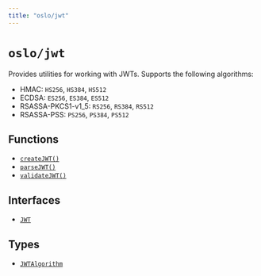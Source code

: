 ```yaml
---
title: "oslo/jwt"
---
```


# `oslo/jwt`

Provides utilities for working with JWTs. Supports the following algorithms:

- HMAC: `HS256`, `HS384`, `HS512`
- ECDSA: `ES256`, `ES384`, `ES512`
- RSASSA-PKCS1-v1_5: `RS256`, `RS384`, `RS512`
- RSASSA-PSS: `PS256`, `PS384`, `PS512`

## Functions

- [`createJWT()`](ref:jwt)
- [`parseJWT()`](ref:jwt)
- [`validateJWT()`](ref:jwt)

## Interfaces

- [`JWT`](ref:jwt)

## Types

- [`JWTAlgorithm`](ref:jwt)
